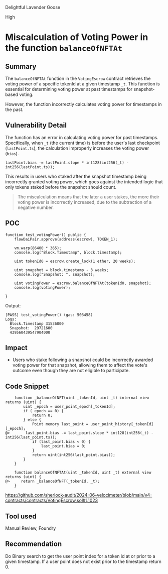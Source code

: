 Delightful Lavender Goose

High

# Miscalculation of Voting Power in the function `balanceOfNFTAt`

## Summary
The `balanceOfNFTAt` function in the `VotingEscrow` contract retrieves the voting power of a specific tokenId at a given timestamp `_t`. This function is essential for determining voting power at past timestamps for snapshot-based voting.

However, the function incorrectly calculates voting power for timestamps in the past.

## Vulnerability Detail
The function has an error in calculating voting power for past timestamps. Specifically, when `_t` (the current time) is before the user's last checkpoint (`lastPoint.ts`), the calculation improperly increases the voting power (`bias`). 

```solidity
lastPoint.bias -= lastPoint.slope * int128(int256(_t) - int256(lastPoint.ts));
```

This results in users who staked after the snapshot timestamp being incorrectly granted voting power, which goes against the intended logic that only tokens staked before the snapshot should count. 

> The miscalculation means that the later a user stakes, the more their voting power is incorrectly increased, due to the subtraction of a negative number.

## POC
```solidity
function test_votingPower() public {
    flowDaiPair.approve(address(escrow), TOKEN_1);

    vm.warp(86400 * 365);
    console.log("Block.Timestamp", block.timestamp);

    uint tokenId0 = escrow.create_lock(1 ether, 20 weeks);

    uint snapshot = block.timestamp - 3 weeks;
    console.log("Snapshot: ", snapshot);

    uint votingPower = escrow.balanceOfNFTAt(tokenId0, snapshot);
    console.log(votingPower);

}
```
Output:
```solidity
[PASS] test_votingPower() (gas: 503458)
Logs:
  Block.Timestamp 31536000
  Snapshot:  29721600
  439560439547904000
  ```
## Impact
- Users who stake following a snapshot could be incorrectly awarded voting power for that snapshot, allowing them to affect the vote's outcome even though they are not eligible to participate.

## Code Snippet
```solidity
    function _balanceOfNFT(uint _tokenId, uint _t) internal view returns (uint) {
        uint _epoch = user_point_epoch[_tokenId];
        if (_epoch == 0) {
            return 0;
        } else {
            Point memory last_point = user_point_history[_tokenId][_epoch];
@>       last_point.bias -= last_point.slope * int128(int256(_t) - int256(last_point.ts));
            if (last_point.bias < 0) {
                last_point.bias = 0;
            }
            return uint(int256(last_point.bias));
        }
    }

    function balanceOfNFTAt(uint _tokenId, uint _t) external view returns (uint) {
@>     return _balanceOfNFT(_tokenId, _t);
    }
```

https://github.com/sherlock-audit/2024-06-velocimeter/blob/main/v4-contracts/contracts/VotingEscrow.sol#L1023

## Tool used

Manual Review, Foundry

## Recommendation
Do Binary search to get the user point index for a token id at or prior to a given timestamp. If a user point does not exist prior to the timestamp return 0.